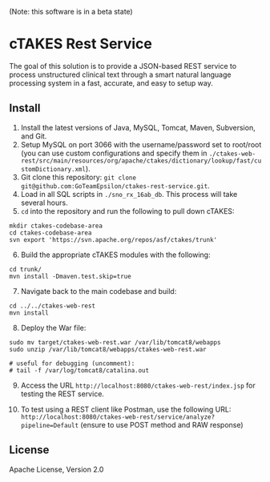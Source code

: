 (Note: this software is in a beta state)

# cTAKES Rest Service

The goal of this solution is to provide a JSON-based REST service to process unstructured clinical text through a smart natural language processing system in a fast, accurate, and easy to setup way.

## Install

1. Install the latest versions of Java, MySQL, Tomcat, Maven, Subversion, and Git.
2. Setup MySQL on port 3066 with the username/password set to root/root (you can use custom configurations and specify them in `./ctakes-web-rest/src/main/resources/org/apache/ctakes/dictionary/lookup/fast/customDictionary.xml`).
3. Git clone this repository: `git clone git@github.com:GoTeamEpsilon/ctakes-rest-service.git`.
4. Load in all SQL scripts in `./sno_rx_16ab_db`. This process will take several hours.
5. `cd` into the repository and run the following to pull down cTAKES:

```
mkdir ctakes-codebase-area
cd ctakes-codebase-area
svn export 'https://svn.apache.org/repos/asf/ctakes/trunk'
```

6. Build the appropriate cTAKES modules with the following:

```
cd trunk/  
mvn install -Dmaven.test.skip=true
```

7. Navigate back to the main codebase and build:
```
cd ../../ctakes-web-rest
mvn install
```

8. Deploy the War file:

```
sudo mv target/ctakes-web-rest.war /var/lib/tomcat8/webapps
sudo unzip /var/lib/tomcat8/webapps/ctakes-web-rest.war

# useful for debugging (uncomment):
# tail -f /var/log/tomcat8/catalina.out
```

9. Access the URL `http://localhost:8080/ctakes-web-rest/index.jsp` for testing the REST service.

10. To test using a REST client like Postman, use the following URL: ` http://localhost:8080/ctakes-web-rest/service/analyze?pipeline=Default` (ensure to use POST method and RAW response)


## License

Apache License, Version 2.0
